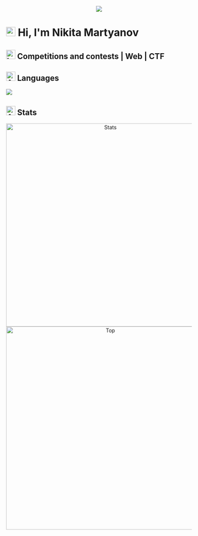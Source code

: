 <p align='center'>
    <img src="https://capsule-render.vercel.app/api?type=waving&color=FFB02E&height=280&section=header&text=Nikita%20Martyanov&fontSize=80&&fontColor=EBE3E8&animation=fadeIn&fontAlignY=42"/>
</p>

# <img src="https://raw.githubusercontent.com/Tarikul-Islam-Anik/Animated-Fluent-Emojis/master/Emojis/Hand%20gestures/Waving%20Hand.png" alt="Waving Hand" width="25" height="25" /> Hi, I'm Nikita Martyanov 
## <img src="https://raw.githubusercontent.com/Tarikul-Islam-Anik/Animated-Fluent-Emojis/master/Emojis/Objects/Laptop.png" alt="Laptop" width="25" height="25" /> Сompetitions and contests | Web | CTF

## <img src="https://raw.githubusercontent.com/Tarikul-Islam-Anik/Animated-Fluent-Emojis/master/Emojis/Smilies/Alien%20Monster.png" alt="Alien Monster" width="25" height="25" /> Languages

<p align="left">
  <img src="https://skillicons.dev/icons?i=python,cpp,js&theme=dark"/>
</p>

## <img src="https://raw.githubusercontent.com/Tarikul-Islam-Anik/Animated-Fluent-Emojis/master/Emojis/Smilies/Alien.png" alt="Alien" width="25" height="25" /> Stats

<p align="center">
  <img width="550" alt="Stats" src="http://github-profile-summary-cards.vercel.app/api/cards/profile-details?username=NikitaTurbo&theme=zenburn">
  <img width="550" alt="Top" src="http://github-profile-summary-cards.vercel.app/api/cards/repos-per-language?username=NikitaTurbo&theme=zenburn"/>
</p>
